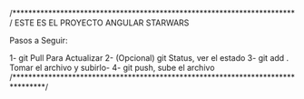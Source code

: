 /***********************************************************************/
ESTE ES EL PROYECTO ANGULAR STARWARS

Pasos a Seguir:

1-  git Pull Para Actualizar
2-  (Opcional) git Status, ver el estado
3-  git add . Tomar el archivo y subirlo-
4-  git push, sube el archivo
/********************************************************************************/
